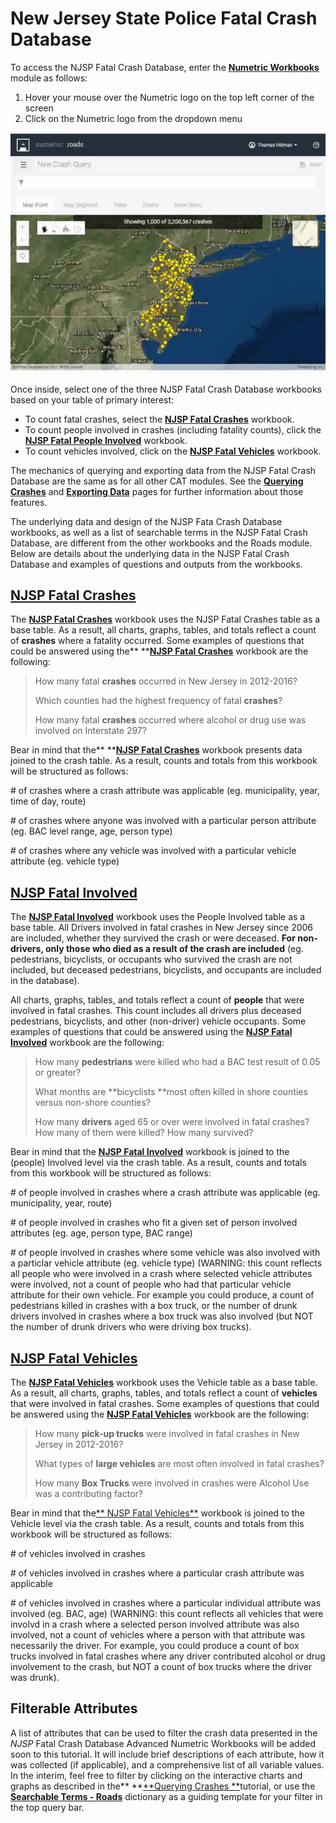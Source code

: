 # New Jersey State Police Fatal Crash Database

To access the NJSP Fatal Crash Database, enter the [**Numetric Workbooks**](https://cloud.numetric.com/workbooks#/) module as follows:

1. Hover your mouse over the Numetric logo on the top left corner of the screen
2. Click on the Numetric logo from the dropdown menu

![](/assets/workbooks.gif)

Once inside, select one of the three NJSP Fatal Crash Database workbooks based on your table of primary interest:

* To count fatal crashes, select the [**NJSP Fatal Crashes**](https://cloud.numetric.com/workbooks#/report2/fa9beed9-77ec-4605-a899-4e26a086bde0) workbook. 
* To count people involved in crashes \(including fatality counts\), click the [**NJSP Fatal People Involved**](https://cloud.numetric.com/workbooks#/report2/034c41ea-77da-47b8-a124-860e484e04ee) workbook. 
* To count vehicles involved, click on the [**NJSP Fatal Vehicles**](https://cloud.numetric.com/workbooks#/report2/7f21e70e-f9de-4b25-934e-06e6908fe129) workbook. 

The mechanics of querying and exporting data from the NJSP Fatal Crash Database are the same as for all other CAT modules. See the [**Querying Crashes**](../chapter1/filtering-crashes.md) and [**Exporting Data**](../chapter1/exporting-data.md) pages for further information about those features.

The underlying data and design of the NJSP Fata Crash Database workbooks, as well as a list of searchable terms in the NJSP Fatal Crash Database, are different from the other workbooks and the Roads module. Below are details about the underlying data in the NJSP Fatal Crash Database and examples of questions and outputs from the workbooks.

## [NJSP Fatal Crashes](https://cloud.numetric.com/workbooks#/report2/fa9beed9-77ec-4605-a899-4e26a086bde0)

The [**NJSP Fatal Crashes**](https://cloud.numetric.com/workbooks#/report2/fa9beed9-77ec-4605-a899-4e26a086bde0) workbook uses the NJSP Fatal Crashes table as a base table. As a result, all charts, graphs, tables, and totals reflect a count of **crashes** where a fatality occurred. Some examples of questions that could be answered using the** **[**NJSP Fatal Crashes**](https://cloud.numetric.com/workbooks#/report2/fa9beed9-77ec-4605-a899-4e26a086bde0) workbook are the following:

> How many fatal **crashes** occurred in New Jersey in 2012-2016?
>
> Which counties had the highest frequency of fatal **crashes**?
>
> How many fatal **crashes** occurred where alcohol or drug use was involved on Interstate 297?

Bear in mind that the** **[**NJSP Fatal Crashes**](https://cloud.numetric.com/workbooks#/report2/fa9beed9-77ec-4605-a899-4e26a086bde0) workbook presents data joined to the crash table. As a result, counts and totals from this workbook will be structured as follows:

\# of crashes where a crash attribute was applicable \(eg. municipality, year, time of day, route\)

\# of crashes where anyone was involved with a particular person attribute \(eg. BAC level range, age, person type\)

\# of crashes where any vehicle was involved with a particular vehicle attribute \(eg. vehicle type\)

## [NJSP Fatal Involved](https://cloud.numetric.com/workbooks#/report2/034c41ea-77da-47b8-a124-860e484e04ee)

The [**NJSP Fatal Involved**](https://cloud.numetric.com/workbooks#/report2/034c41ea-77da-47b8-a124-860e484e04ee) workbook uses the People Involved table as a base table. All Drivers involved in fatal crashes in New Jersey since 2006 are included, whether they survived the crash or were deceased. **For non-drivers, only those who died as a result of the crash are included** \(eg. pedestrians, bicyclists, or occupants who survived the crash are not included, but deceased pedestrians, bicyclists, and occupants are included in the database\).

All charts, graphs, tables, and totals reflect a count of **people** that were involved in fatal crashes. This count includes all drivers plus deceased pedestrians, bicyclists, and other \(non-driver\) vehicle occupants. Some examples of questions that could be answered using the [**NJSP Fatal Involved**](https://cloud.numetric.com/workbooks#/report2/034c41ea-77da-47b8-a124-860e484e04ee) workbook are the following:

> How many **pedestrians** were killed who had a BAC test result of 0.05 or greater?
>
> What months are **bicyclists **most often killed in shore counties versus non-shore counties?
>
> How many **drivers** aged 65 or over were involved in fatal crashes? How many of them were killed? How many survived?

Bear in mind that the [**NJSP Fatal Involved**](https://cloud.numetric.com/workbooks#/report2/034c41ea-77da-47b8-a124-860e484e04ee) workbook is joined to the \(people\) Involved level via the crash table. As a result, counts and totals from this workbook will be structured as follows:

\# of people involved in crashes where a crash attribute was applicable \(eg. municipality, year, route\)

\# of people involved in crashes who fit a given set of person involved attributes \(eg. age, person type, BAC range\)

\# of people involved in crashes where some vehicle was also involved with a particlar vehicle attribute \(eg. vehicle type\) \(WARNING: this count reflects all people who were involved in a crash where selected vehicle attributes were involved, not a count of people who had that particular vehicle attribute for their own vehicle. For example you could produce, a count of pedestrians killed in crashes with a box truck, or the number of drunk drivers involved in crashes where a box truck was also involved \(but NOT the number of drunk drivers who were driving box trucks\).

## [NJSP Fatal Vehicles](https://cloud.numetric.com/workbooks#/report2/7f21e70e-f9de-4b25-934e-06e6908fe129)

The [**NJSP Fatal Vehicles**](https://cloud.numetric.com/workbooks#/report2/7f21e70e-f9de-4b25-934e-06e6908fe129) workbook uses the Vehicle table as a base table. As a result, all charts, graphs, tables, and totals reflect a count of **vehicles** that were involved in fatal crashes. Some examples of questions that could be answered using the [**NJSP Fatal Vehicles**](https://cloud.numetric.com/workbooks#/report2/7f21e70e-f9de-4b25-934e-06e6908fe129) workbook are the following:

> How many **pick-up trucks** were involved in fatal crashes in New Jersey in 2012-2016?
>
> What types of **large vehicles** are most often involved in fatal crashes?
>
> How many **Box Trucks** were involved in crashes were Alcohol Use was a contributing factor?

Bear in mind that the[** NJSP Fatal Vehicles**](https://cloud.numetric.com/workbooks#/report2/7f21e70e-f9de-4b25-934e-06e6908fe129) workbook is joined to the Vehicle level via the crash table. As a result, counts and totals from this workbook will be structured as follows:

\# of vehicles involved in crashes

\# of vehicles involved in crashes where a particular crash attribute was applicable

\# of vehicles involved in crashes where a particular individual attribute was involved \(eg. BAC, age\) \(WARNING: this count reflects all vehicles that were involvd in a crash where a selected person involved attribute was also involved, not a count of vehicles where a person with that attribute was necessarily the driver. For example, you could produce a count of box trucks involved in fatal crashes where any driver contributed alcohol or drug involvement to the crash, but NOT a count of box trucks where the driver was drunk\).

## Filterable Attributes

A list of attributes that can be used to filter the crash data presented in the _NJSP_ Fatal Crash Database Advanced Numetric Workbooks will be added soon to this tutorial. It will include brief descriptions of each attribute, how it was collected \(if applicable\), and a comprehensive list of all variable values. In the interim, feel free to filter by clicking on the interactive charts and graphs as described in the** **[**Querying Crashes **](../chapter1/filtering-crashes.md)tutorial, or use the [**Searchable Terms - Roads**](../chapter1/searchable-terms.md) dictionary as a guiding template for your filter in the top query bar.

